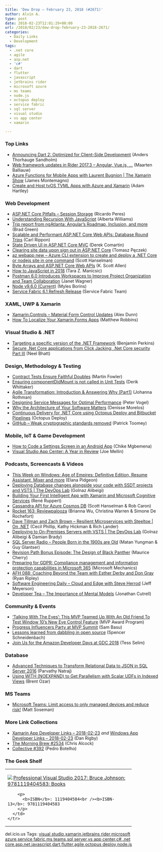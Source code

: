 ```yaml
---
title: 'Dew Drop – February 23, 2018 (#2671)'
author: Alvin A.
type: post
date: 2018-02-23T12:01:29+00:00
url: /2018/02/23/dew-drop-february-23-2018-2671/
categories:
  - Daily Links
  - Development
tags:
  - .net core
  - agile
  - asp.net
  - 'c#'
  - dart
  - flutter
  - javascript
  - jetbrains rider
  - microsoft azure
  - ms teams
  - node.js
  - octopus deploy
  - service fabric
  - sql server
  - visual studio
  - vs app center
  - xamarin

---
```

### <a name="top"></a>Top Links

  * <a href="https://medium.com/@asandholm/announcing-dart-2-80ba01f43b6" target="_blank">Announcing Dart 2: Optimized for Client-Side Development</a> (Anders Thorhauge Sandholm)
  * <a href="https://blog.jetbrains.com/dotnet/2018/02/22/web-framework-updates-rider-2017-3-angular-vue-js/" target="_blank">Web framework updates in Rider 2017.3 – Angular, Vue.js, …</a> (Maarten Balliauw)
  * <a href="https://channel9.msdn.com/Shows/XamarinShow/Azure-Functions-for-Mobile-Apps-with-Laurent-Bugnion?WT.mc_id=DX_MVP4025064" target="_blank">Azure Functions for Mobile Apps with Laurent Bugnion | The Xamarin Show</a> (James Montemagno)
  * <a href="https://blog.xamarin.com/create-tvos-tvml-apps-azure-xamarin/" target="_blank">Create and Host tvOS TVML Apps with Azure and Xamarin</a> (Adam Hartley)



### <a name="web"></a>Web Development

  * <a href="https://weblogs.asp.net:443/ricardoperes/asp-net-core-pitfalls-session-storage?WT.mc_id=DX_MVP4025064" target="_blank">ASP.NET Core Pitfalls – Session Storage</a> (Ricardo Peres)
  * <a href="https://code.tutsplus.com/tutorials/understanding-recursion-with-javascript--cms-30346" target="_blank">Understanding Recursion With JavaScript</a> (Alberta Williams)
  * <a href="https://blog.angular.io/trip-report-from-ngatlanta-angulars-roadmap-inclusion-and-more-b6c8bae85417?source=rss----447683c3d9a3---4" target="_blank">Trip report from ngAtlanta: Angular’s Roadmap, Inclusion, and more</a> (Brad Green)
  * <a href="https://www.carlrippon.com/scalable-and-performant-asp-net-core-web-apis-database-round-trips/" target="_blank">Scalable and Performant ASP.NET Core Web APIs: Database Round Trips</a> (Carl Rippon)
  * <a href="https://codeopinion.com/state-driven-ui-in-asp-net-core-mvc/" target="_blank">State Driven UI in ASP.NET Core MVC</a> (Derek Comartin)
  * <a href="http://www.tpeczek.com/2018/02/clearing-site-data-upon-sign-out-in.html" target="_blank">Clearing site data upon sign out in ASP.NET Core</a> (Tomasz Pęczek)
  * <a href="http://feeds.hanselman.com/~/527979336/0/scotthanselman~az-webapp-new-Azure-CLI-extension-to-create-and-deploy-a-NET-Core-or-nodejs-site-in-one-command.aspx" target="_blank">az webapp new &#8211; Azure CLI extension to create and deploy a .NET Core or nodejs site in one command</a> (Scott Hanselman)
  * <a href="http://odetocode.com/blogs/scott/archive/2018/02/22/byte-arrays-and-asp-net-core-web-apis.aspx" target="_blank">Byte Arrays and ASP.NET Core Web APIs</a> (K. Scott Allen)
  * <a href="https://www.telerik.com/blogs/how-to-javascript-in-2018" target="_blank">How to JavaScript in 2018</a> (Tara Z. Manicsic)
  * <a href="http://feedproxy.google.com/~r/ProgrammableWeb/~3/hM83LpcAX0w/22" target="_blank">Postman 6.0 Introduces Workspaces to Improve Project Organization and Team Collaboration</a> (Janet Wagner)
  * <a href="https://nodejs.org/en/blog/release/v9.6.0" target="_blank">Node v9.6.0 (Current)</a> (Myles Borins)
  * <a href="https://blogs.msdn.microsoft.com/azureservicefabric/2018/02/22/service-fabric-6-1-refresh-release/" target="_blank">Service Fabric 6.1 Refresh Release</a> (Service Fabric Team)



### <a name="silverlight"></a>XAML, UWP & Xamarin

  * <a href="https://alexdunn.org/2018/02/22/xamarin-controls-material-form-control-updates/" target="_blank">Xamarin.Controls – Material Form Control Updates</a> (Alex Dunn)
  * <a href="https://www.mfractor.com/blogs/learn/localising-your-xamarin-forms-apps" target="_blank">How To Localize Your Xamarin.Forms Apps</a> (Matthew Robbins)



### <a name="dotnet"></a>Visual Studio & .NET

  * <a href="https://blogs.msdn.microsoft.com/benjaminperkins/2018/02/22/targeting-a-specific-version-of-the-net-framework/" target="_blank">Targeting a specific version of the .NET Framework</a> (Benjamin Perkins)
  * <a href="https://neelbhatt.com/2018/02/16/secure-net-core-applications-from-click-jacking-net-core-security-part-iii/" target="_blank">Secure .Net Core applications from Click Jacking: .Net Core security Part III</a> (Neel Bhatt)



### <a name="design"></a>Design, Methodology & Testing

  * <a href="https://martinfowler.com/articles/practical-test-pyramid.html#ContractTests" target="_blank">Contract Tests Ensure Faithful Doubles</a> (Martin Fowler)
  * <a href="http://feedproxy.google.com/~r/LosTechies/~3/DH-lOm6At4Y/" target="_blank">Ensuring componentDidMount is not called in Unit Tests</a> (Derik Whittaker)
  * <a href="http://feedproxy.google.com/~r/ManagingProductDevelopment/~3/1E881jqspak/" target="_blank">Agile Transformation: Introduction & Answering Why (Part1)</a> (Johanna Rothman)
  * <a href="https://visualstudiomagazine.com/articles/2018/02/01/designing-service-messages.aspx" target="_blank">Designing Service Messages for Optimal Performance</a> (Peter Vogel)
  * <a href="https://dzone.com/articles/why-the-architecture-of-your-software-matters?utm_medium=feed&utm_source=feedpress.me&utm_campaign=Feed%3A+dzone%2Fintegration" target="_blank">Why the Architecture of Your Software Matters</a> (Denisse Morelos)
  * <a href="https://octopus.com/blog/continuous-delivery-bitbucket-pipelines" target="_blank">Continuous Delivery for .NET Core using Octopus Deploy and Bitbucket Pipelines</a> (Octopus Deploy)
  * <a href="https://github.com/blog/2507-weak-cryptographic-standards-removed" target="_blank">GitHub &#8211; Weak cryptographic standards removed</a> (Patrick Toomey)



### <a name="mobile"></a>Mobile, IoT & Game Development

  * <a href="https://code.tutsplus.com/tutorials/how-to-code-a-settings-screen-in-an-android-app--cms-30433" target="_blank">How to Code a Settings Screen in an Android App</a> (Chike Mgbemena)
  * <a href="https://blogs.msdn.microsoft.com/vsappcenter/visual-studio-app-center-a-year-in-review/" target="_blank">Visual Studio App Center: A Year in Review</a> (Joe Mellin)



### <a name="podcasts"></a>Podcasts, Screencasts & Videos

  * <a href="http://blogs.windows.com/windowsexperience/2018/02/22/week-windows-age-empires-definitive-edition-resume-assistant-mixer/?WT.mc_id=DX_MVP4025064" target="_blank">This Week on Windows: Age of Empires: Definitive Edition, Resume Assistant, Mixer and more</a> (Elana Pidgeon)
  * <a href="https://channel9.msdn.com/Shows/DevOps-Lab/Deploying-Database-changes-alongside-your-code-with-SSDT-projects-and-VSTS?WT.mc_id=DX_MVP4025064" target="_blank">Deploying Database changes alongside your code with SSDT projects and VSTS | The DevOps Lab</a> (Golnaz Alibeigi)
  * <a href="http://www.youtube.com/watch?v=ipeXRXetmFE" target="_blank">Building Your First Intelligent App with Xamarin and Microsoft Cognitive Services</a> (René Ruppert)
  * <a href="https://channel9.msdn.com/Shows/Azure-Friday/Cassandra-API-for-Azure-Cosmos-DB?WT.mc_id=DX_MVP4025064" target="_blank">Cassandra API for Azure Cosmos DB</a> (Scott Hanselman & Rob Caron)
  * <a href="http://relay.fm/rocket/163" target="_blank">Rocket 163: Reviewpalooza</a> (Brianna Wu, Christina Warren & Simone De Rochefort)
  * <a href="https://channel9.msdn.com/Shows/On-NET/Dave-Tillman-and-Zach-Brown-Resilient-Microservices-with-Steeltoe?WT.mc_id=DX_MVP4025064" target="_blank">Dave Tillman and Zach Brown &#8211; Resilient Microservices with Steeltoe | On .NET</a> (Cecil Phillip, Kathy Hickman & Rich Lander)
  * <a href="https://channel9.msdn.com/Shows/DevOps-Lab/DeployingtoOnPremisesServerswithVSTS?WT.mc_id=DX_MVP4025064" target="_blank">Deploying to On-Premises Servers with VSTS | The DevOps Lab</a> (Golnaz Alibeigi & Damian Brady)
  * <a href="http://www.sqlserverradio.com/people-born-in-the-1900s-are-old/" target="_blank">SQL Server Radio &#8211; People Born in the 1900s are Old</a> (Matan Yungman & Guy Glantser)
  * <a href="http://revisionpath.simplecast.fm/the-design-of-black-panther" target="_blank">Revision Path Bonus Episode: The Design of Black Panther</a> (Maurice Cherry)
  * <a href="http://www.youtube.com/watch?v=tVNrilQy5YU" target="_blank">Preparing for GDPR: Compliance management and information protection capabilities in Microsoft 365</a> (Microsoft Mechanics)
  * <a href="https://ryanripley.com/afh-088-coaching-beyond-team-esther-derby-don-gray/" target="_blank">AFH 088: Coaching Beyond the Team with Esther Derby and Don Gray</a> (Ryan Ripley)
  * <a href="https://softwareengineeringdaily.com/2018/02/23/cloud-and-edge-with-steve-herrod/" target="_blank">Software Engineering Daily &#8211; Cloud and Edge with Steve Herrod</a> (Jeff Meyerson)
  * <a href="http://developertea.simplecast.fm/mental-models" target="_blank">Developer Tea &#8211; The Importance of Mental Models</a> (Jonathan Cutrell)



### <a name="events"></a>Community & Events

  * <a href="https://blogs.msdn.microsoft.com/mvpawardprogram/2018/02/22/talking-with-the-eyes/" target="_blank">‘Talking With The Eyes’: This MVP Teamed Up With An Old Friend To Test Window 10’s New Eye Control Feature</a> (MVP Award Program)
  * <a href="https://www.telerik.com/blogs/progress-influencers-party-at-mvp-summit" target="_blank">Progress Influencers Party at MVP Summit</a> (Sam Basu)
  * <a href="https://schneids.net/lessons-learned-from-dabbling-in-open-source/" target="_blank">Lessons learned from dabbling in open source</a> (Spencer Schneidenbach)
  * <a href="https://developer.amazon.com/blogs/appstore/post/d3d3ecdb-020b-43ec-af7a-7aa550ab4105/join-us-for-the-amazon-developer-days-at-gdc2018" target="_blank">Join Us for the Amazon Developer Days at GDC 2018</a> (Tess Selim)



### <a name="sql"></a>Database

  * <a href="http://feedproxy.google.com/~r/MSSQLTips-LatestSqlServerTips/~3/-ky_G9MLhFY/tip.asp" target="_blank">Advanced Techniques to Transform Relational Data to JSON in SQL Server 2016</a> (Parvathy Natraj)
  * <a href="http://feedproxy.google.com/~r/BrentOzar-SqlServerDba/~3/5zjSoidvaJQ/" target="_blank">Using WITH (NOEXPAND) to Get Parallelism with Scalar UDFs in Indexed Views</a> (Brent Ozar)



### MS Teams<a name="sp"></a>

  * <a href="https://blogs.technet.microsoft.com/skypehybridguy/2018/02/23/microsoft-teams-limit-access-to-only-managed-devices-and-reduce-risk/" target="_blank">Microsoft Teams: Limit access to only managed devices and reduce risk!</a> (Matt Soseman)



### <a name="links"></a>More Link Collections

  * <a href="https://www.allaboutxamarin.com/2018/02/xamarin-app-developer-links-2018-02-23/" target="_blank">Xamarin App Developer Links &#8211; 2018-02-23</a> _and_ <a href="https://www.windowsappdev.com/2018/02/windows-app-developer-links-2018-02-23/" target="_blank">Windows App Developer Links &#8211; 2018-02-23</a> (Dan Rigby)
  * <a href="http://feedproxy.google.com/~r/ReflectivePerspective/~3/jYgaDJOiT2c/" target="_blank">The Morning Brew #2534</a> (Chris Alcock)
  * <a href="http://feedproxy.google.com/~r/tympanus/~3/QfJ2oesKNko/" target="_blank">Collective #392</a> (Pedro Botelho)



### <a name="shelf"></a>The Geek Shelf

<div class="wlWriterEditableSmartContent" id="scid:7dc1bd33-94bd-46fd-a20b-0131235bcd47:f6e91f10-432b-4c54-97d0-e6d7f86d8fed" style="margin: 0px; padding: 0px; float: none; display: inline;">
  <table cellspacing="0" cellpadding="2" width="400" border="0" unselectable="on">
    <tr>
      <td valign="top" width="400">
        <p>
          <a title="Professional Visual Studio 2017: Bruce Johnson: 9781119404583: Books" href="http://www.amazon.com/exec/obidos/ASIN/1119404584/amavin-20"><img data-recalc-dims="1" decoding="async" src="https://i0.wp.com/images-na.ssl-images-amazon.com/images/I/51UzAJCyGIL._AC_US218_.jpg?w=660&#038;ssl=1" border="0" align="left" style="float:left" />Professional Visual Studio 2017: Bruce Johnson: 9781119404583: Books</a>
        </p>
        
        <p>
          <b>ISBN</b>: 1119404584<br /><b>ISBN-13</b>: 9781119404583
        </p>
      </td>
    </tr>
  </table>
</div>



<div class="wlWriterEditableSmartContent" id="scid:77ECF5F8-D252-44F5-B4EB-D463C5396A79:3b5c99dc-82c8-416b-b19e-dcf064073d70" style="margin: 0px; padding: 0px; float: none; display: inline;">
  del.icio.us Tags: <a href="http://del.icio.us/popular/visual+studio" rel="tag">visual studio</a>,<a href="http://del.icio.us/popular/xamarin" rel="tag">xamarin</a>,<a href="http://del.icio.us/popular/jetbrains+rider" rel="tag">jetbrains rider</a>,<a href="http://del.icio.us/popular/microsoft+azure" rel="tag">microsoft azure</a>,<a href="http://del.icio.us/popular/service+fabric" rel="tag">service fabric</a>,<a href="http://del.icio.us/popular/ms+teams" rel="tag">ms teams</a>,<a href="http://del.icio.us/popular/sql+server" rel="tag">sql server</a>,<a href="http://del.icio.us/popular/vs+app+center" rel="tag">vs app center</a>,<a href="http://del.icio.us/popular/c%23" rel="tag">c#</a>,<a href="http://del.icio.us/popular/.net+core" rel="tag">.net core</a>,<a href="http://del.icio.us/popular/asp.net" rel="tag">asp.net</a>,<a href="http://del.icio.us/popular/javascript" rel="tag">javascript</a>,<a href="http://del.icio.us/popular/dart" rel="tag">dart</a>,<a href="http://del.icio.us/popular/flutter" rel="tag">flutter</a>,<a href="http://del.icio.us/popular/agile" rel="tag">agile</a>,<a href="http://del.icio.us/popular/octopus+deploy" rel="tag">octopus deploy</a>,<a href="http://del.icio.us/popular/node.js" rel="tag">node.js</a>
</div>